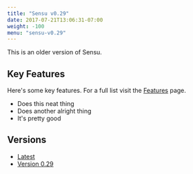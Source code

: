 ```yaml
---
title: "Sensu v0.29"
date: 2017-07-21T13:06:31-07:00
weight: -100
menu: "sensu-v0.29"
---
```

This is an older version of Sensu.

## Key Features
Here's some key features. For a full list visit the [Features](/sensu/v0.29/features/) page.

- Does this neat thing
- Does another alright thing
- It's pretty good

## Versions

- [Latest](/sensu/)
- [Version 0.29](/sensu/v029/)
